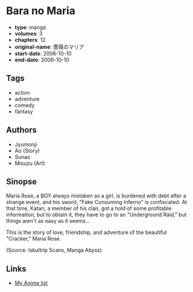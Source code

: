 # Bara no Maria

-   **type**: manga
-   **volumes**: 3
-   **chapters**: 12
-   **original-name**: 薔薇のマリア
-   **start-date**: 2006-10-10
-   **end-date**: 2006-10-10

## Tags

-   action
-   adventure
-   comedy
-   fantasy

## Authors

-   Jyumonji
-   Ao (Story)
-   Sunao
-   Misuzu (Art)

## Sinopse

Maria Rose, a BOY always mistaken as a girl, is burdened with debt after a strange event, and his sword, "Fake Consuming Inferno" is confiscated. At that time, Katari, a member of his clan, got a hold of some profitable information, but to obtain it, they have to go to an "Underground Raid," but things aren't as easy as it seems...

This is the story of love, friendship, and adventure of the beautiful "Cracker," Maria Rose.

(Source: Iskultrip Scans, Manga Abyss)

## Links

-   [My Anime list](https://myanimelist.net/manga/8743/Bara_no_Maria)
